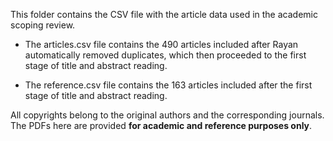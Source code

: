 This folder contains the CSV file with the article data used in the academic scoping review.

- The articles.csv file contains the 490 articles included after Rayan automatically removed duplicates, which then proceeded to the first stage of title and abstract reading.

- The reference.csv file contains the 163 articles included after the first stage of title and abstract reading.

All copyrights belong to the original authors and the corresponding journals.
The PDFs here are provided **for academic and reference purposes only**.
